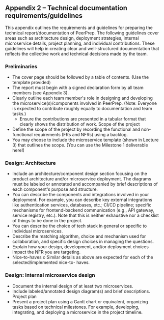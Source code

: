 ## Appendix 2 – Technical documentation requirements/guidelines

This appendix outlines the requirements and guidelines for preparing the technical
report/documentation of PeerPrep. The following guidelines cover areas such as architecture design,
deployment strategies, internal microservice details, project planning, and individual contributions.
These guidelines will help in creating clear and well-structured documentation that reflects the
collective work and technical decisions made by the team.

### Preliminaries

- The cover page should be followed by a table of contents. (Use the template provided)
- The report must begin with a signed declaration form by all team members (see Appendix 3).
- Clearly outline each team member's role in designing and developing the
  microservice(s)/components involved in PeerPrep. (Note: Everyone is expected to contribute
  roughly equally to documentation and team tasks.)
  - Ensure the contributions are presented in a tabular format that clearly shows the
    distribution of work.
    Scope of the project
- Define the scope of the project by recording the functional and non-functional requirements
  (FRs and NFRs) using a backlog.
- You may choose to include the microservice template (shown in Lecture 3) that outlines the
  scope. (You can use the Milestone 1 deliverable here!)

### Design: Architecture

- Include an architecture/component design section focusing on the product architecture
  and/or microservice deployment. The diagrams must be labeled or annotated and
  accompanied by brief descriptions of each component's purpose and structure.
- You can describe the components and integrations involved in your deployment. For example,
  you can describe key external integrations like authentication services, databases, etc.; CI/CD
  pipeline; specific mechanisms for frontend-backend communication (e.g., API gateway,
  service registry, etc.). Note that this is neither exhaustive nor a checklist of things to be done
  in the project.
- You can describe the choice of tech stack in general or specific to individual microservices.
- Describe the matching algorithm, choice and mechanism used for collaboration, and specific
  design choices in managing the questions.
- Explain how your design, development, and/or deployment choices impact the NFR you are
  targeting.
- Nice-to-haves
  o Similar details as above are expected for each of the selected/implemented nice-to-
  haves.

### Design: Internal microservice design

- Document the internal design of at least two microservices.
- Include labeled/annotated design diagram(s) and brief descriptions.
  Project plan
- Present a project plan using a Gantt chart or equivalent, organizing tasks based on technical
  milestones. For example, developing, integrating, and deploying a microservice in the project
  timeline.

